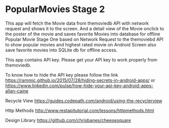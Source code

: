 # PopularMovies Stage 2
This app will fetch the Movie data from themoviedb API with network request and shows it to the screen. And a detail view of the Movie onclick to the poster of the movie and saves favorite Movies into database for offline Popular Movie Stage One based on Network Request to the themoviebd API to show popular movies and highest rated movie on Android Screen also save favorite movies into SQLite db for offline access.

This app contains API key. Please get your API key to work properly from themoviedb.

To know how to hide the API key please follow the link https://rammic.github.io/2015/07/28/hiding-secrets-in-android-apps/ or https://www.linkedin.com/pulse/how-hide-your-api-key-android-apps-allan-caine

Recycle View https://guides.codepath.com/android/using-the-recyclerview

Http Methods http://www.restapitutorial.com/lessons/httpmethods.html

Design Library https://github.com/chrisbanes/cheesesquare
